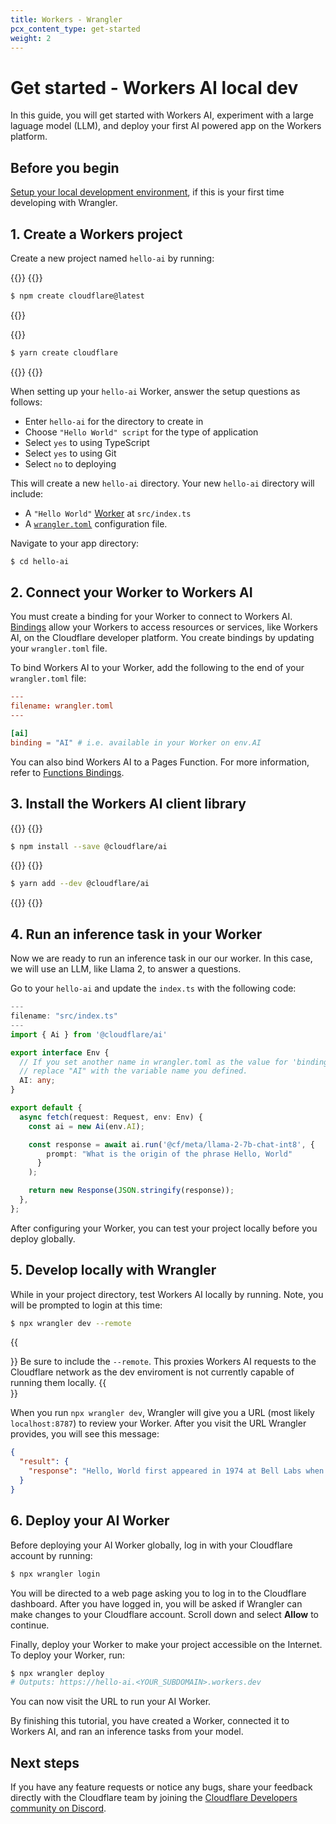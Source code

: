 ```yaml
---
title: Workers - Wrangler
pcx_content_type: get-started
weight: 2
---
```


# Get started - Workers AI local dev
In this guide, you will get started with Workers AI, experiment with a large laguage model (LLM), and deploy your first AI powered app on the Workers platform.

## Before you begin

[Setup your local development environment](/workers-ai/get-started/local-dev-setup/), if this is your first time developing with Wrangler.

## 1. Create a Workers project

Create a new project named `hello-ai` by running:

{{<tabs labels="npm | yarn">}}
{{<tab label="npm" default="true">}}

```sh
$ npm create cloudflare@latest
```

{{</tab>}}

{{<tab label="yarn">}}

```sh
$ yarn create cloudflare
```

{{</tab>}}
{{</tabs>}}

When setting up your `hello-ai` Worker, answer the setup questions as follows:

* Enter `hello-ai` for the directory to create in
* Choose `"Hello World" script` for the type of application
* Select `yes` to using TypeScript
* Select `yes` to using Git
* Select `no` to deploying

This will create a new `hello-ai` directory. Your new `hello-ai` directory will include:

* A `"Hello World"` [Worker](/workers/get-started/guide/#3-write-code) at `src/index.ts` 
* A [`wrangler.toml`](/workers/wrangler/configuration/) configuration file.

Navigate to your app directory:
```sh
$ cd hello-ai
```

## 2. Connect your Worker to Workers AI

You must create a binding for your Worker to connect to Workers AI. [Bindings](/workers/configuration/bindings/) allow your Workers to access resources or services, like Workers AI, on the Cloudflare developer platform. You create bindings by updating your `wrangler.toml` file.

To bind Workers AI to your Worker, add the following to the end of your `wrangler.toml` file:

```toml
---
filename: wrangler.toml
---

[ai]
binding = "AI" # i.e. available in your Worker on env.AI
```

<!-- TODO update this once we know if we'll have it -->
You can also bind Workers AI to a Pages Function. For more information, refer to [Functions Bindings](/pages/platform/functions/bindings/#workers-ai).

## 3. Install the Workers AI client library

{{<tabs labels="npm | yarn">}}
{{<tab label="npm" default="true">}}

```sh
$ npm install --save @cloudflare/ai
```

{{</tab>}}
{{<tab label="yarn">}}

```sh
$ yarn add --dev @cloudflare/ai
```

{{</tab>}}
{{</tabs>}}

## 4. Run an inference task in your Worker

Now we are ready to run an inference task in our our worker. In this case, we will use an LLM, like Llama 2, to answer a questions.

Go to your `hello-ai` and update the `index.ts` with the following code:

```typescript
---
filename: "src/index.ts"
---
import { Ai } from '@cloudflare/ai'

export interface Env {
  // If you set another name in wrangler.toml as the value for 'binding',
  // replace "AI" with the variable name you defined.
  AI: any;
}

export default {
  async fetch(request: Request, env: Env) {
    const ai = new Ai(env.AI);

    const response = await ai.run('@cf/meta/llama-2-7b-chat-int8', {
        prompt: "What is the origin of the phrase Hello, World"
      }
    );

    return new Response(JSON.stringify(response));
  },
};
```

After configuring your Worker, you can test your project locally before you deploy globally.

## 5. Develop locally with Wrangler

While in your project directory, test Workers AI locally by running. Note, you will be prompted to login at this time:

```sh
$ npx wrangler dev --remote
```

{{<Aside type="warning">}}
Be sure to include the `--remote`. This proxies Workers AI requests to the Cloudflare network as the dev enviroment is not currently capable of running them locally.
{{</Aside>}}

When you run `npx wrangler dev`, Wrangler will give you a URL (most likely `localhost:8787`) to review your Worker. After you visit the URL Wrangler provides, you will see this message:

```json
{
  "result": {
    "response": "Hello, World first appeared in 1974 at Bell Labs when Brian Kernighan included it in the C programming language example. It became widely used as a basic test program due to simplicity and clarity. It represents an inviting greeting from a program to the world."
  }
}
```


## 6. Deploy your AI Worker

Before deploying your AI Worker globally, log in with your Cloudflare account by running:

```sh
$ npx wrangler login
```

You will be directed to a web page asking you to log in to the Cloudflare dashboard. After you have logged in, you will be asked if Wrangler can make changes to your Cloudflare account. Scroll down and select **Allow** to continue.

Finally, deploy your Worker to make your project accessible on the Internet. To deploy your Worker, run:

```sh
$ npx wrangler deploy
# Outputs: https://hello-ai.<YOUR_SUBDOMAIN>.workers.dev
```

You can now visit the URL to run your AI Worker.

By finishing this tutorial, you have created a Worker, connected it to Workers AI, and ran an inference tasks from your model.

## Next steps

If you have any feature requests or notice any bugs, share your feedback directly with the Cloudflare team by joining the [Cloudflare Developers community on Discord](https://discord.gg/cloudflaredev).